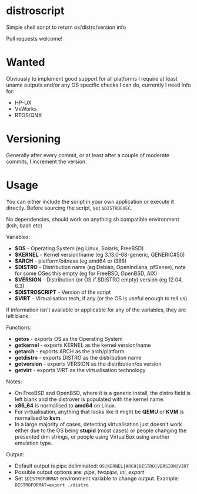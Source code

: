 distroscript
============

Simple shell script to return os/distro/version info

Pull requests welcome!

Wanted
======

Obviously to implement good support for all platforms I require at least uname outputs and/or any OS specific checks I can do, currently I need info for:

* HP-UX
* VxWorks
* RTOS/QNX

Versioning
========

Generally after every commit, or at least after a couple of moderate commits, I increment the version.

Usage
=====

You can either include the script in your own application or execute it directly.
Before sourcing the script, set `$DISTROEXEC`.

No dependencies, should work on anything sh compatible environment (ksh, bash etc)

Variables:
 * **$OS**           - Operating System (eg Linux, Solaris, FreeBSD)
 * **$KERNEL**       - Kernel version/name (eg 3.13.0-68-generic, GENERIC#50)
 * **$ARCH**         - platform/bitness (eg amd64 or i386)
 * **$DISTRO**       - Distribution name (eg Debian, OpenIndiana, pfSense), note for some OSes this empty (eg for FreeBSD, OpenBSD, AIX)
 * **$VERSION**      - Distribution (or OS if $DISTRO empty) version (eg 12.04, 6.3)
 * **$DISTROSCRIPT** - Version of the script
 * **$VIRT**         - Virtualisation tech, if any (or the OS is useful enough to tell us)

If information isn't available or applicable for any of the variables, they are left blank.

Functions:
 * **getos**         - exports OS as the Operating System
 * **getkernel**     - exports KERNEL as the kernel version/name
 * **getarch**       - exports ARCH as the arch/platform
 * **getdistro**     - exports DISTRO as the distribution name
 * **getversion**    - exports VERSION as the distribution/os version
 * **getvirt**       - exports VIRT as the virtualisation technology

Notes:
 * On FreeBSD and OpenBSD, where it is a generic install, the distro field is left blank and the distrover is populated with the kernel name.
 * **x86_64** is normalised to **amd64** on Linux.
 * For virtualisation, anything that looks like it might be **QEMU** or **KVM** is normalised to **kvm**.
 * In a large majority of cases, detecting virtualisation just doesn't work either due to the OS being **stupid** (most cases) or people changing the presented dmi strings, or people using VirtualBox using another emulation type.

Output:
 * Default output is pipe deliminated: `OS|KERNEL|ARCH|DISTRO|VERSION|VIRT`
 * Possible output options are: *pipe*, *twopipe*, *ini*, *export*
 * Set `$DISTROFORMAT` environment variable to change output. Example: `DISTROFORMAT=export ./distro`
